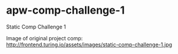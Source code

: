 # apw-comp-challenge-1
Static Comp Challenge 1

Image of original project comp:
http://frontend.turing.io/assets/images/static-comp-challenge-1.jpg
